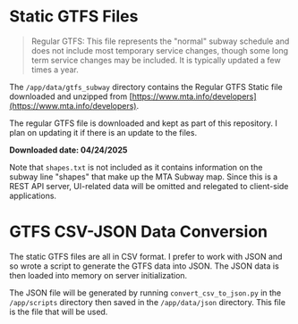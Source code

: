 # Static GTFS Files
> Regular GTFS: This file represents the "normal" subway schedule and does not include most temporary service changes, though some long term service changes may be included. It is typically updated a few times a year.

The `/app/data/gtfs_subway` directory contains the Regular GTFS Static file downloaded and unzipped from [https://www.mta.info/developers](https://www.mta.info/developers).

The regular GTFS file is downloaded and kept as part of this repository. I plan on updating it if there is an update to the files.

**Downloaded date: 04/24/2025**

Note that `shapes.txt` is not included as it contains information on the subway line "shapes" that make up the MTA Subway map. Since this is a REST API server, UI-related data will be omitted and relegated to client-side applications.

# GTFS CSV-JSON Data Conversion
The static GTFS files are all in CSV format. I prefer to work with JSON and so wrote a script to generate the GTFS data into JSON. The JSON data is then loaded into memory on server initialization.

The JSON file will be generated by running `convert_csv_to_json.py` in the `/app/scripts` directory then saved in the `/app/data/json` directory. This file is the file that will be used.
